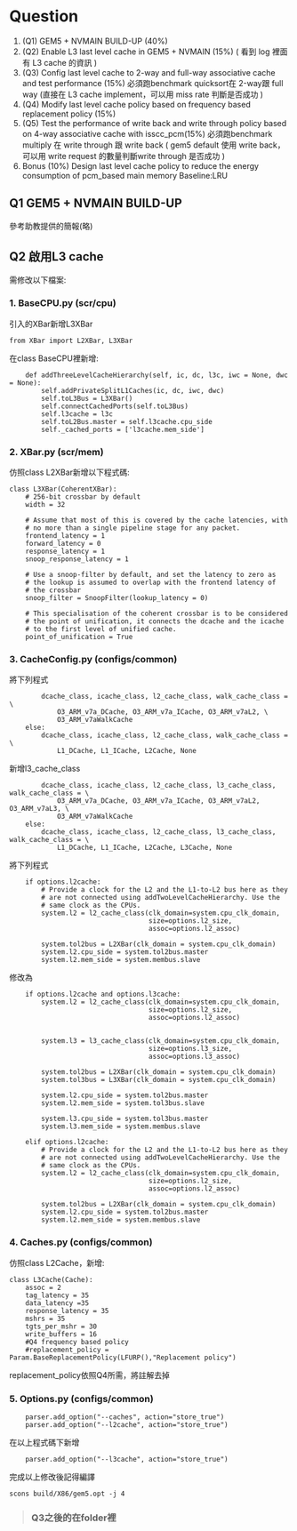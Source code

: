# Question
1. (Q1) GEM5 + NVMAIN BUILD-UP (40%)     
2. (Q2) Enable L3 last level cache in GEM5 + NVMAIN (15%) ( 看到 log 裡面有 L3 cache 的資訊 )
3. (Q3) Config last level cache to  2-way and full-way associative cache and test performance (15%)
必須跑benchmark quicksort在 2-way跟 full way (直接在 L3 cache implement，可以用 miss rate 判斷是否成功 )
4. (Q4) Modify last level cache policy based on frequency based replacement policy (15%)
5. (Q5) Test the performance of write back and write through policy based on 4-way associative cache with 
isscc_pcm(15%) 
必須跑benchmark multiply 在 write through 跟 write back ( gem5 default 使用 write back，可以用 write request 
的數量判斷write through 是否成功 )
6. Bonus (10%)
 Design last level cache policy to reduce the energy consumption of pcm_based main memory 
Baseline:LRU

## Q1 GEM5 + NVMAIN BUILD-UP
參考助教提供的簡報(略)

## Q2 啟用L3 cache
需修改以下檔案:

### 1. BaseCPU.py (scr/cpu)
引入的XBar新增L3XBar
```
from XBar import L2XBar, L3XBar
```

在class BaseCPU裡新增:
```
    def addThreeLevelCacheHierarchy(self, ic, dc, l3c, iwc = None, dwc = None):
        self.addPrivateSplitL1Caches(ic, dc, iwc, dwc)
        self.toL3Bus = L3XBar()
        self.connectCachedPorts(self.toL3Bus)
        self.l3cache = l3c
        self.toL2Bus.master = self.l3cache.cpu_side
        self._cached_ports = ['l3cache.mem_side']
```


### 2. XBar.py (scr/mem)
仿照class L2XBar新增以下程式碼:
```
class L3XBar(CoherentXBar):
    # 256-bit crossbar by default
    width = 32

    # Assume that most of this is covered by the cache latencies, with
    # no more than a single pipeline stage for any packet.
    frontend_latency = 1
    forward_latency = 0
    response_latency = 1
    snoop_response_latency = 1

    # Use a snoop-filter by default, and set the latency to zero as
    # the lookup is assumed to overlap with the frontend latency of
    # the crossbar
    snoop_filter = SnoopFilter(lookup_latency = 0)

    # This specialisation of the coherent crossbar is to be considered
    # the point of unification, it connects the dcache and the icache
    # to the first level of unified cache.
    point_of_unification = True
```

### 3. CacheConfig.py (configs/common)
將下列程式
```
        dcache_class, icache_class, l2_cache_class, walk_cache_class = \
            O3_ARM_v7a_DCache, O3_ARM_v7a_ICache, O3_ARM_v7aL2, \
            O3_ARM_v7aWalkCache
    else:
        dcache_class, icache_class, l2_cache_class, walk_cache_class = \
            L1_DCache, L1_ICache, L2Cache, None
```
新增l3_cache_class
```
        dcache_class, icache_class, l2_cache_class, l3_cache_class, walk_cache_class = \
            O3_ARM_v7a_DCache, O3_ARM_v7a_ICache, O3_ARM_v7aL2, O3_ARM_v7aL3, \
            O3_ARM_v7aWalkCache
    else:
        dcache_class, icache_class, l2_cache_class, l3_cache_class, walk_cache_class = \
            L1_DCache, L1_ICache, L2Cache, L3Cache, None

```


將下列程式
```
    if options.l2cache:
        # Provide a clock for the L2 and the L1-to-L2 bus here as they
        # are not connected using addTwoLevelCacheHierarchy. Use the
        # same clock as the CPUs.
        system.l2 = l2_cache_class(clk_domain=system.cpu_clk_domain,
                                   size=options.l2_size,
                                   assoc=options.l2_assoc)

        system.tol2bus = L2XBar(clk_domain = system.cpu_clk_domain)
        system.l2.cpu_side = system.tol2bus.master
        system.l2.mem_side = system.membus.slave
```
修改為
```
    if options.l2cache and options.l3cache:
        system.l2 = l2_cache_class(clk_domain=system.cpu_clk_domain,
                                   size=options.l2_size,
                                   assoc=options.l2_assoc)


        system.l3 = l3_cache_class(clk_domain=system.cpu_clk_domain,
                                   size=options.l3_size,
                                   assoc=options.l3_assoc)

        system.tol2bus = L2XBar(clk_domain = system.cpu_clk_domain)
        system.tol3bus = L3XBar(clk_domain = system.cpu_clk_domain)

        system.l2.cpu_side = system.tol2bus.master
        system.l2.mem_side = system.tol3bus.slave

        system.l3.cpu_side = system.tol3bus.master
        system.l3.mem_side = system.membus.slave

    elif options.l2cache:
        # Provide a clock for the L2 and the L1-to-L2 bus here as they
        # are not connected using addTwoLevelCacheHierarchy. Use the
        # same clock as the CPUs.
        system.l2 = l2_cache_class(clk_domain=system.cpu_clk_domain,
                                   size=options.l2_size,
                                   assoc=options.l2_assoc)

        system.tol2bus = L2XBar(clk_domain = system.cpu_clk_domain)
        system.l2.cpu_side = system.tol2bus.master
        system.l2.mem_side = system.membus.slave
```

### 4. Caches.py (configs/common)
仿照class L2Cache，新增:
```
class L3Cache(Cache):
    assoc = 2
    tag_latency = 35
    data_latency =35
    response_latency = 35
    mshrs = 35
    tgts_per_mshr = 30
    write_buffers = 16
    #Q4 frequency based policy
    #replacement_policy = Param.BaseReplacementPolicy(LFURP(),"Replacement policy")
```
replacement_policy依照Q4所需，將註解去掉

### 5. Options.py (configs/common)
```
    parser.add_option("--caches", action="store_true")
    parser.add_option("--l2cache", action="store_true")
```
在以上程式碼下新增
```
    parser.add_option("--l3cache", action="store_true")
```

完成以上修改後記得編譯
```
scons build/X86/gem5.opt -j 4
```

> ### Q3之後的在folder裡
